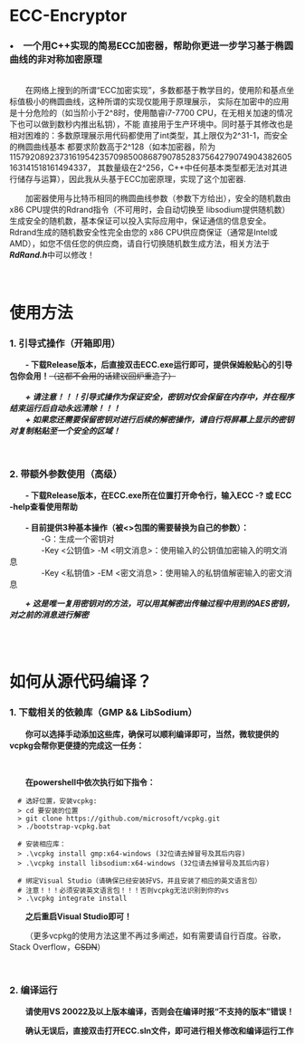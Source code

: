 # ECC-Encryptor

### •&emsp;一个用C++实现的简易ECC加密器，帮助你更进一步学习基于椭圆曲线的非对称加密原理
&emsp;&emsp;  
&emsp;&emsp;在网络上搜到的所谓“ECC加密实现”，多数都基于教学目的，使用阶和基点坐标值极小的椭圆曲线，这种所谓的实现仅能用于原理展示，
实际在加密中的应用是十分危险的（如当阶小于2^8时，使用酷睿i7-7700 CPU，在无相关加速的情况下也可以做到数秒内推出私钥），不能
直接用于生产环境中。同时基于其修改也是相对困难的：多数原理展示用代码都使用了int类型，其上限仅为2^31-1，而安全的椭圆曲线基本
都要求阶数高于2^128（如本加密器，阶为115792089237316195423570985008687907852837564279074904382605163141518161494337，
其数量级在2^256，C++中任何基本类型都无法对其进行储存与运算），因此我从头基于ECC加密原理，实现了这个加密器.

&emsp;&emsp;加密器使用与比特币相同的椭圆曲线参数（参数下方给出），安全的随机数由x86 CPU提供的Rdrand指令（不可用时，会自动切换至
libsodium提供随机数）生成安全的随机数，基本保证可以投入实际应用中，保证通信的信息安全。Rdrand生成的随机数安全性完全由您的
x86 CPU供应商保证（通常是Intel或AMD），如您不信任您的供应商，请自行切换随机数生成方法，相关方法于***RdRand.h***中可以修改！

&emsp;&emsp;  

# 使用方法
### 1. 引导式操作（开箱即用）
&emsp;&emsp;**- 下载Release版本，后直接双击ECC.exe运行即可，提供保姆般贴心的引导包你会用！**~~（这都不会用的话建议回炉重造了）~~  
&emsp;&emsp;  
&emsp;&emsp;***+ 请注意！！！引导式操作为保证安全，密钥对仅会保留在内存中，并在程序结束运行后自动永远清除！！！***  
&emsp;&emsp;***+ 如果您还需要保留密钥对进行后续的解密操作，请自行将屏幕上显示的密钥对复制粘贴至一个安全的区域！***  

&emsp;&emsp; 

### 2. 带额外参数使用（高级）
&emsp;&emsp;**- 下载Release版本，在ECC.exe所在位置打开命令行，输入ECC -? 或 ECC -help查看使用帮助**  
&emsp;&emsp;  
&emsp;&emsp;**- 目前提供3种基本操作（被<>包围的需要替换为自己的参数）：**  
&emsp;&emsp;&emsp;&emsp;-G：生成一个密钥对  
&emsp;&emsp;&emsp;&emsp;-Key <公钥值> -M <明文消息>：使用输入的公钥值加密输入的明文消息  
&emsp;&emsp;&emsp;&emsp;-Key <私钥值> -EM <密文消息>：使用输入的私钥值解密输入的密文消息   

&emsp;&emsp;***+ 这是唯一复用密钥对的方法，可以用其解密出传输过程中用到的AES密钥，对之前的消息进行解密***  

&emsp;&emsp;  
&emsp;&emsp;  

# 如何从源代码编译？    
### 1. 下载相关的依赖库（GMP && LibSodium）
        
&emsp;&emsp;**你可以选择手动添加这些库，确保可以顺利编译即可，当然，微软提供的vcpkg会帮你更便捷的完成这一任务：**  

&emsp;&emsp;  

&emsp;&emsp;**在powershell中依次执行如下指令：**
```
  # 选好位置，安装vcpkg:
  > cd 要安装的位置
  > git clone https://github.com/microsoft/vcpkg.git
  > ./bootstrap-vcpkg.bat
  
  # 安装相应库：
  > .\vcpkg install gmp:x64-windows (32位请去掉冒号及其后内容)
  > .\vcpkg install libsodium:x64-windows (32位请去掉冒号及其后内容)
  
  # 绑定Visual Studio（请确保已经安装好VS，并且安装了相应的英文语言包）
  # 注意！！！必须安装英文语言包！！！否则vcpkg无法识别到你的vs
  > .\vcpkg integrate install
```
&emsp;&emsp;**之后重启Visual Studio即可！**

&emsp;&emsp;（更多vcpkg的使用方法这里不再过多阐述，如有需要请自行百度。谷歌，Stack Overflow，~~CSDN~~）    

&emsp;&emsp;  

### 2. 编译运行
        
&emsp;&emsp;**请使用VS 20022及以上版本编译，否则会在编译时报“不支持的版本”错误！**  

&emsp;&emsp;**确认无误后，直接双击打开ECC.sln文件，即可进行相关修改和编译运行工作**
